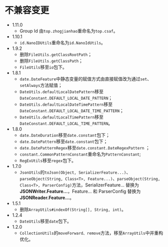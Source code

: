 # 不兼容变更

* 1.11.0
  * Group Id 由`top.zhogjianhao`重命名为`top.csaf`。
* 1.10.1
  * `id.NanoIDUtils`重命名为`id.NanoIdUtils`。
* 1.9.2
  * 删除`FileUtils.getClassRootPath`；
  * 删除`FileUtils.getClassPath`；
  * `FileUtils`移至`io`包下。
* 1.8.1
  * `date.DateFeature`中静态变量的赋值方式由直接赋值改为通过`set`、`setAlways`方法赋值；
  * `DateUtils.defaultLocalDatePattern`移至`DateConstant.DEFAULT_LOCAL_DATE_PATTERN`；
  * `DateUtils.defaultLocalDateTimePattern`移至`DateConstant.DEFAULT_LOCAL_DATE_TIME_PATTERN`；
  * `DateUtils.defaultLocalTimePattern`移至`DateConstant.DEFAULT_LOCAL_TIME_PATTERN`。
* 1.8.0
  * `date.DateDuration`移至`date.constant`包下；
  * `date.DatePattern`移至`date.constant`包下；
  * `date.DatePatternRegex`移至`date.constant.DateRegexPattern` ；
  * `constant.CommonPatternConstant`重命名为`PatternConstant`;
  * `RegExUtils`移至`regex`包下。
* 1.7.0
  * `JsonUtils`的`toJson(Object, SerializerFeature...)`、`parseObject(String, Class<T>, Feature...)`、`parseObject(String, Class<T>, ParserConfig)`方法，SerializerFeature... 替换为 **JSONWriter.Feature...**，Feature... 和 ParserConfig 替换为 **JSONReader.Feature...**。
* 1.5.1
  * 删除`ArrayUtils#indexOf(String[], String, int)`。
* 1.2.4
  * `DateUtils`移至`date`包下。
* 1.2.0
  * `CollectionUtils`的`moveForward、remove`方法，移至`ArrayUtils`中并重构优化。
